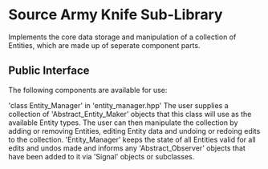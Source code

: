 ﻿# Source Army Knife Sub-Library
Implements the core data storage and manipulation of a collection of Entities,
which are made up of seperate component parts.

## Public Interface
The following components are available for use:


'class Entity_Manager' in 'entity_manager.hpp'
The user supplies a collection of 'Abstract_Entity_Maker' objects that this
class will use as the available Entity types. The user can then manipulate
the collection by adding or removing Entities, editing Entity data and undoing
or redoing edits to the collection. 'Entity_Manager' keeps the state of all
Entities valid for all edits and undos made and informs any 'Abstract_Observer'
objects that have been added to it via 'Signal' objects or subclasses.
